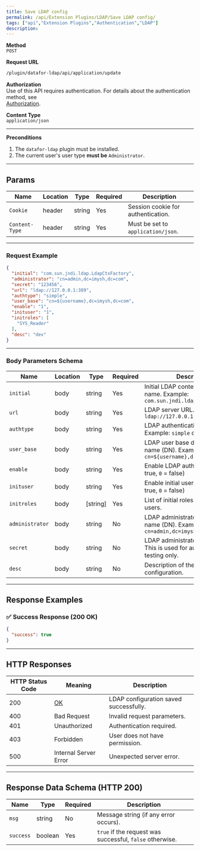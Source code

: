 ```yaml
---
title: Save LDAP config
permalink: /api/Extension Plugins/LDAP/Save LDAP config/
tags: ["api","Extension Plugins","Authentication","LDAP"]
description:
---
```


**Method**  
`POST`

**Request URL**
```html
/plugin/datafor-ldap/api/application/update
```

**Authorization**  
Use of this API requires authentication. For details about the authentication method, see  
[Authorization](/api/index/#_5-authentication-security).

**Content Type**  
`application/json`

---

**Preconditions**
1. The `datafor-ldap` plugin must be installed.
2. The current user's user type **must be** `Administrator`.

---

## **Params**

| Name          | Location | Type    | Required | Description |
|--------------|----------|---------|----------|-------------|
| `Cookie`     | header   | string  | Yes      | Session cookie for authentication. |
| `Content-Type` | header | string  | Yes      | Must be set to `application/json`. |

---

### **Request Example**

```json
{
  "initial": "com.sun.jndi.ldap.LdapCtxFactory",
  "administrator": "cn=admin,dc=imysh,dc=com",
  "secret": "123456",
  "url": "ldap://127.0.0.1:389",
  "authtype": "simple",
  "user_base": "cn=${username},dc=imysh,dc=com",
  "enable": "1",
  "inituser": "1",
  "initroles": [
    "SYS_Reader"
  ],
  "desc": "dev"
}
```

---

### **Body Parameters Schema**

| Name            | Location | Type      | Required | Description |
|----------------|----------|-----------|----------|-------------|
| `initial`      | body     | string    | Yes      | Initial LDAP context factory class name. Example: `com.sun.jndi.ldap.LdapCtxFactory` |
| `url`          | body     | string    | Yes      | LDAP server URL. Example: `ldap://127.0.0.1:389` |
| `authtype`     | body     | string    | Yes      | LDAP authentication type. Example: `simple` or `none` |
| `user_base`    | body     | string    | Yes      | LDAP user base distinguished name (DN). Example: `cn=${username},dc=imysh,dc=com` |
| `enable`       | body     | string    | Yes      | Enable LDAP authentication (`1` = true, `0` = false) |
| `inituser`     | body     | string    | Yes      | Enable initial user creation (`1` = true, `0` = false) |
| `initroles`    | body     | [string]  | Yes      | List of initial roles assigned to users. |
| `administrator` | body    | string    | No       | LDAP administrator distinguished name (DN). Example: `cn=admin,dc=imysh,dc=com` |
| `secret`      | body     | string    | No       | LDAP administrator password. This is used for authentication testing only. |
| `desc`        | body     | string    | No       | Description of the LDAP configuration. |

---

## **Response Examples**

### ✅ Success Response (200 OK)
```json
{
  "success": true
}
```

---

## **HTTP Responses**

| HTTP Status Code | Meaning                                                 | Description |
|------------------|---------------------------------------------------------|-------------|
| 200              | [OK](https://tools.ietf.org/html/rfc7231#section-6.3.1) | LDAP configuration saved successfully. |
| 400              | Bad Request                                             | Invalid request parameters. |
| 401              | Unauthorized                                            | Authentication required. |
| 403              | Forbidden                                               | User does not have permission. |
| 500              | Internal Server Error                                   | Unexpected server error. |

---

## **Response Data Schema (HTTP 200)**

| Name      | Type    | Required | Description |
|-----------|---------|----------|-------------|
| `msg`     | string  | No       | Message string (if any error occurs). |
| `success` | boolean | Yes      | `true` if the request was successful, `false` otherwise. |